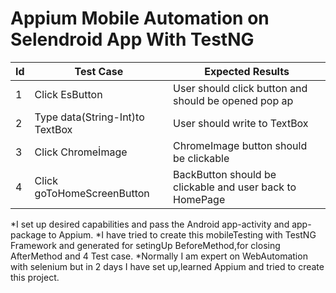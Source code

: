 # Appium Mobile Automation on Selendroid App With TestNG 

|Id|Test Case |Expected Results|
|-------|-----|------|
|1|Click EsButton|User should click button and should be opened pop ap |
|2|Type data(String-Int)to TextBox|User should write to TextBox |
|3|Click Chromeİmage|ChromeImage button should be clickable|
|4|Click goToHomeScreenButton|BackButton should be clickable and user back to HomePage|

  *I set up desired capabilities and pass the Android app-activity and app-package to Appium.
  *I have tried to create this mobileTesting with TestNG Framework and generated for setingUp BeforeMethod,for closing AfterMethod and 4 Test case.
  *Normally I am expert on WebAutomation with selenium but in 2 days I have set up,learned Appium and tried to create this project.
